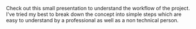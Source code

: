 Check out this small presentation to understand the workflow of the project. I've tried my best to break down the concept into simple steps which are easy to understand by a professional as well as a non technical person.
